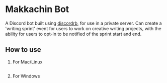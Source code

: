 # Makkachin Bot
A Discord bot built using [discordrb](https://github.com/meew0/discordrb), for use in a private server. Can create a 'writing sprint' event for users to work on creative writing projects, with the ability for users to opt-in to be notified of the sprint start and end.

## How to use

1. For Mac/Linux
```$ ./makkachin.sh
```

2. For Windows
```$ ./makkachin.bat
```
